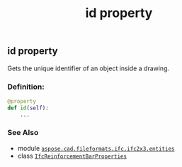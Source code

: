 ﻿---
title: id property
second_title: Aspose.CAD for Python via .NET API References
description: 
type: docs
weight: 80
url: /python-net/aspose.cad.fileformats.ifc.ifc2x3.entities/ifcreinforcementbarproperties/id/
is_root: false
---

## id property


Gets the unique identifier of an object inside a drawing.
### Definition:
```python
@property
def id(self):
    ...
```

### See Also
* module [`aspose.cad.fileformats.ifc.ifc2x3.entities`](../../)
* class [`IfcReinforcementBarProperties`](/cad/python-net/aspose.cad.fileformats.ifc.ifc2x3.entities/ifcreinforcementbarproperties)
